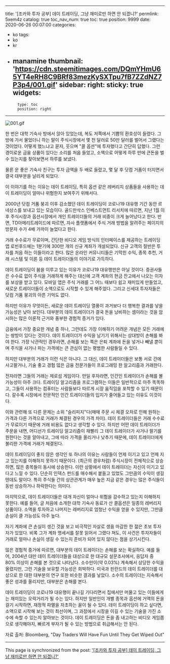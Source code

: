 
---
title: '[조카와 투자 공부]  데이 트레이딩, 그냥 재미로만 하면 안 되겠니?'
permlink: 5xem4z
catalog: true
toc_nav_num: true
toc: true
position: 9999
date: 2020-06-26 00:07:00
categories:
- ko
tags:
- ko
- kr
- manamine
thumbnail: 'https://cdn.steemitimages.com/DQmYHmU65YT4eRH8C9BRf83mezKySXTpu7fB7ZZdNZ7P3p4/001.gif'
sidebar:
    right:
        sticky: true
widgets:
    -
        type: toc
        position: right
---


![001.gif](https://cdn.steemitimages.com/DQmYHmU65YT4eRH8C9BRf83mezKySXTpu7fB7ZZdNZ7P3p4/001.gif)

한 번은 대학 기숙사 방에서 앉아 있었는데, 복도 저쪽에서 기쁨의 환호성이 들렸다. 그 방에 가서 물었더니 하는 말이 주식시장에서 몇 천 달러로 50만 달러를 벌어서 그랬다는 것이었다. 어떻게 했느냐고 묻자, 웃으며 "콜 옵션"에 투자했다고 간단히 답했다. 그런 경이로운 금융 상품이 있다는 소리를 처음 들었고, 소액으로 어떻게 하루 만에 큰돈을 벌 수 있는지를 찾아보면서 하루를 보냈다.

 

물론 운 좋은 기숙사 친구는 투자 금액을 두 배로 들렸고, 몇 달 후 닷컴 거품이 터지면서 결국 대부분을 날리게 되었다.

 

이 이야기를 하는 이유는 데이 트레이딩, 특히 옵션 같은 레버리지 상품들을 사용하는 데이 트레이딩이 얼마나 위험한지 보여주기 위해서다. 

 

2000년 닷컴 거품 붕괴 이후 감소했던 데이 트레이딩이 코로나19 대유행 기간 동안 르네상스를 보내고 있는 모습이다. 골드만삭스 인베스트먼트 리서치에 따르면, 지난 1월 이후 주식시장과 옵션시장에서 개인 트레이더들의 거래 비중이 크게 늘어났다고 한다. 반면, TD아메리트레이드에 따르면, 자사 플랫폼에서 주식 거래 방법을 알려주는 페이지의 방문자 수가 4배 가까이 늘었다고 한다. 

 

거래 수수료가 무료이며, 간단한 비디오 게임 방식의 인터페이스를 제공하는 트레이딩 앱 로빈후드에는 1분기에 300만 개의 신규 계좌가 개설되었다. 신규 고객의 절반은 투자를 처음 하는 이들이라고 한다. 많은 온라인 커뮤니티들은 기막힌 수익, 종목 추천, 거래 시스템 및 이론 등 데이 트레이더들의 이야기로 가득하다. 

 

데이 트레이딩이 붐을 이루고 있는 이유가 코로나19 대유행만은 아닐 것이다. 증권사들은 수수료 없이 주식을 거래하게 해주는 대신에 고객 계좌의 현금 잔고에서 나오는 이자를 보상을 받고 있다. 모바일 앱은 주식 거래를 그 어느 때보다 쉽고 재미있게 만들었고, 새로운 트레이더들이 소액으로도 시작할 수 있게 해주었다. 그리고 신세대 투자자들은 닷컴 거품 붕괴의 아픈 기억도 없다.

 

하지만 이유가 무엇이든, 새로운 데이 트레이딩 열풍이 과거보다 더 행복한 결과를 낳을 가능성은 낮아 보인다. 대부분의 데이 트레이더가 결국 돈을 낭비하는 셈이라는 것을 암시하는 많은 이론적 근거와 풍부한 경험적 증거가 있다.

 

금융에서 가장 중요한 개념 중 하나, 그런데도 가장 이해하기 어려운 개념은 모든 거래에는 쌍방이 있다는 것이다. 데이 트레이더가 수익을 남기기 위해서는 상대방이 손해를 봐야 한다. 가장 낙관적인 경우라면, 손해를 보는 쪽은 은퇴 계좌에 돈을 넣거나 빼낼 뿐이며 주식을 사거나 파는 가격에는 큰 관심이 없는 평범한 사람들일 수 있다. 

 

하지만 대부분의 거래가 이런 식은 아니다. 그 대신, 데이 트레이더들은 보통 서로 간에 사고팔거나, 기술 좋고 경험 많은 금융 전문가들이 프로그래밍 한 알고리즘과 거래한다. 

 

전자라면 그들의 거래는 제로섬 게임이다. 만일 후자라면, 인간인 트레이더가 손해를 볼 가능성이 아주 크다. 트레이딩 알고리즘을 프로그램하는 이들은 일반적으로 아주 똑똑하고, 그들이 사용하는 컴퓨터는 사람들보다 따르게 시장 움직임을 포착할 수 있기 때문이다. 갈수록 시장에서 전문적인 인간 트레이더들의 입지가 줄어들고 있는 이유도 이것이다.

 

이와 관련해 또 다른 문제는 소위 "슬리피지"다(매매 주문 시 체결 오차로 인해 원하는 가격과 다른 가격으로 거래가 체결된 경우의 가격 차이). 데이 트레이더들은 거래 수수료가 무료이기 때문에 거래 비용도 없다고 생각할 수 있다. 하지만 어떤 데이 트레이더가 주문을 내면, 어디선가 트레이딩 알고리즘이 재빨리 그 데이 트레이더가 사거나 팔기를 원한다는 것을 알아내고, 그에 따라 가격을 올리거나 낮추기 때문에, 데이 트레이더에게 불리한 가격에 거래가 체결된다. 

 

데이 트레이딩이 좋지 않은 생각인 또 하나의 이유는 사람들이 언제 이기고 있고 언제 지고 있는지를 이해하지 못하기 때문이다. (최근의 경우처럼) 주식시장이 전체적으로 상승하면, 많은 종목들이 동시에 상승한다. 이런 상황에서 데이 트레이더는 자신이 이기고 있다고 느낄 수 있다. 단순히 인덱스 펀드를 매수해서 붙들고 있었도 그만큼의 수익이 생길 텐데도 말이다. 특히 주식들 간의 상관관계가 매우 높은 지금 같은 경우는 많은 주식들이 동반 상승하거나 하락한다는 의미다.

 

마지막으로, 데이 트레이더들은 대개 자신이 얼마나 위험을 감수하고 있는지 이해하지 못한다. 예를 들어, 글 처음에 소개한 대학 기숙사 동료가 산 콜옵션은 일종의 레버리지 상품이다. 소액을 투자하고 나머지는 레버리지로 엄청난 수익을 얻을 수 있지만, 그만큼 손실이 클 가능성도 아주 높다. 

 

자기 계좌에 큰 손실이 생긴 것을 보고 비극적인 자살로 생을 마감한 한 젊은 초보 투자자가 있었다. 비록 그가 계좌 명세서를 잘못 읽어서 그랬다 쳐도, 이 사건은 투자자들이 거래로 얼마나 손실이 생길 수 있는지 준비가 되어 있지 않다는 점을 상기시킨다.

 

많은 경험적 증거에 따르면, 대부분의 데이 트레이더는 손해를 보는 확실하다. 예를 들어, 2004년 대만 데이 트레이더들을 대상으로 한 대규모 설문조사에서, 응답자 중 80% 이상이 손해를 본 것으로 나타났다. 소수만이(약 0.03%) 계속해서 상당한 수익을 올렸지만, 그런 기술을 보유할 가능성은 희박하다. 미국과 핀란드의 데이 트레이더를 대상으로 한 대한 대부분의 연구 또한 비슷한 결과를 낳았다. 소수의 트레이더는 지속해서 좋은 성과를 올리지만, 대부분은 손해를 본다.

 

데이 트레이딩이 코로나19 대유행이 끝나길 기다리면서 집에서만 머물고 있는 이들에게는 재미있는 오락거리가 될 수는 있다. 하지만 일반인이 개별 종목과 옵션에 거액의 돈을 걸기 시작하면, 재정적 파멸을 자초하는 꼴이 될 수 있다. 데이 트레이딩이 하고 싶다면, 소액으로 시작해 보는 것이 최선이며, 그 과정에서 시장을 이길 수 있는 기술을 가진 소수에 속할 수 있는지 알아보는 것이다. 데이 트레이딩은 돈을 좀 내고하는 비디오 게임쯤으로 생각해야지, 빠르게 부자가 될 수 있는 방법으로 취급해서는 안 된다.

 

자료 출처: Bloomberg, "Day Traders Will Have Fun Until They Get Wiped Out"

- - -

This page is synchronized from the post: ['[조카와 투자 공부]  데이 트레이딩, 그냥 재미로만 하면 안 되겠니?'](https://steemit.com/@pius.pius/5xem4z)
